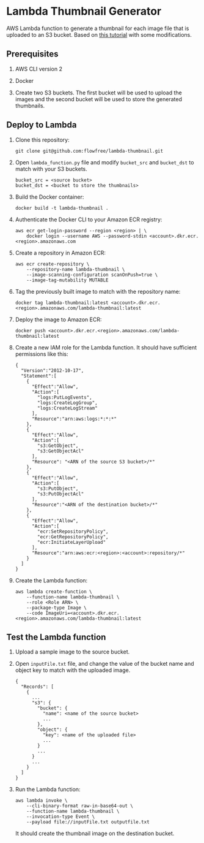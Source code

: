 Lambda Thumbnail Generator
==========================

AWS Lambda function to generate a thumbnail for each image file that is uploaded to an S3 bucket. Based on [this tutorial](https://docs.aws.amazon.com/lambda/latest/dg/with-s3-tutorial.html) with some modifications.

Prerequisites
-------------

1. AWS CLI version 2

2. Docker

3. Create two S3 buckets. The first bucket will be used to upload the images and the second bucket will be used to store the generated thumbnails.

Deploy to Lambda
----------------

1.  Clone this repository:
        
        git clone git@github.com:flowfree/lambda-thumbnail.git

2.  Open `lambda_function.py` file and modify `bucket_src` and `bucket_dst` to match with your S3 buckets.

        bucket_src = <source bucket>
        bucket_dst = <bucket to store the thumbnails>

3.  Build the Docker container:

        docker build -t lambda-thumbnail .

4.  Authenticate the Docker CLI to your Amazon ECR registry:

        aws ecr get-login-password --region <region> | \
            docker login --username AWS --password-stdin <account>.dkr.ecr.<region>.amazonaws.com

5.  Create a repository in Amazon ECR:

        aws ecr create-repository \
            --repository-name lambda-thumbnail \
            --image-scanning-configuration scanOnPush=true \
            --image-tag-mutability MUTABLE

6.  Tag the previously built image to match with the repository name:

        docker tag lambda-thumbnail:latest <account>.dkr.ecr.<region>.amazonaws.com/lambda-thumbnail:latest

7.  Deploy the image to Amazon ECR:

        docker push <account>.dkr.ecr.<region>.amazonaws.com/lambda-thumbnail:latest

8.  Create a new IAM role for the Lambda function. It should have sufficient permissions like this:

        {
          "Version":"2012-10-17",
          "Statement":[
            {
              "Effect":"Allow",
              "Action":[
                "logs:PutLogEvents",
                "logs:CreateLogGroup",
                "logs:CreateLogStream"
              ],
              "Resource":"arn:aws:logs:*:*:*"
            },
            {
              "Effect":"Allow",
              "Action":[
                "s3:GetObject",
                "s3:GetObjectAcl"
              ],
              "Resource": "<ARN of the source S3 bucket>/*"
            },
            {
              "Effect":"Allow",
              "Action":[
                "s3:PutObject",
                "s3:PutObjectAcl"
              ],
              "Resource":"<ARN of the destination bucket>/*"
            },
            {
              "Effect":"Allow",
              "Action":[
                "ecr:SetRepositoryPolicy",
                "ecr:GetRepositoryPolicy",
                "ecr:InitiateLayerUpload"
              ],
              "Resource":"arn:aws:ecr:<region>:<account>:repository/*"
            }
          ]
        }

9.  Create the Lambda function:

        aws lambda create-function \
            --function-name lambda-thumbnail \
            --role <Role ARN> \
            --package-type Image \
            --code ImageUri=<account>.dkr.ecr.<region>.amazonaws.com/lambda-thumbnail:latest 


Test the Lambda function
------------------------

1.  Upload a sample image to the source bucket.

2.  Open `inputFile.txt` file, and change the value of the bucket name and object key to match with the uploaded image.

        {
          "Records": [
            {
              ...
              "s3": {
                "bucket": {
                  "name": <name of the source bucket>
                  ...
                },
                "object": {
                  "key": <name of the uploaded file>
                  ...
                }
                ...
              }
              ...
            }
          ]
        }

3.  Run the Lambda function:

        aws lambda invoke \
            --cli-binary-format raw-in-base64-out \
            --function-name lambda-thumbnail \
            --invocation-type Event \
            --payload file://inputFile.txt outputfile.txt

    It should create the thumbnail image on the destination bucket.

